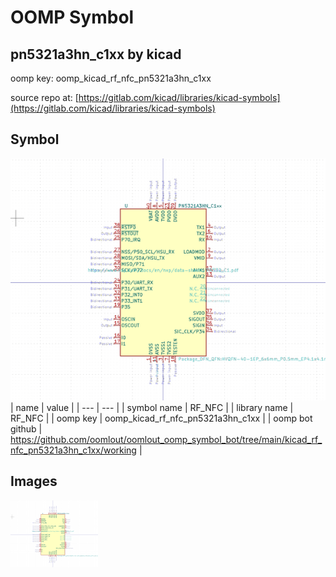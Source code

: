 # OOMP Symbol  
## pn5321a3hn_c1xx  by kicad  
  
oomp key: oomp_kicad_rf_nfc_pn5321a3hn_c1xx  
  
source repo at: [https://gitlab.com/kicad/libraries/kicad-symbols](https://gitlab.com/kicad/libraries/kicad-symbols)  
## Symbol  
  
[![working.png](working_600.png)](working.png)  
| name | value | 
| --- | --- | 
| symbol name | RF_NFC | 
| library name | RF_NFC | 
| oomp key | oomp_kicad_rf_nfc_pn5321a3hn_c1xx | 
| oomp bot github | https://github.com/oomlout/oomlout_oomp_symbol_bot/tree/main/kicad_rf_nfc_pn5321a3hn_c1xx/working | 
## Images  
  
[![working.png](working_140.png)](working.png)  
